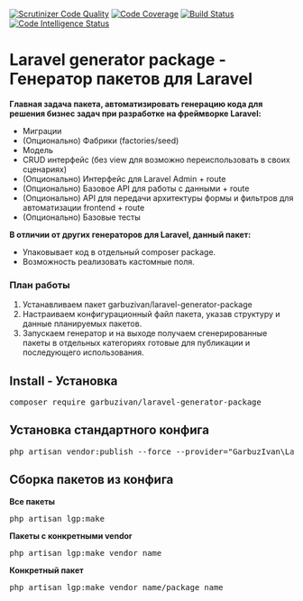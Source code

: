 [![Scrutinizer Code Quality](https://scrutinizer-ci.com/g/garbuzivan/laravel-generator-package/badges/quality-score.png?b=main)](https://scrutinizer-ci.com/g/garbuzivan/laravel-generator-package/?branch=main)
[![Code Coverage](https://scrutinizer-ci.com/g/garbuzivan/laravel-generator-package/badges/coverage.png?b=main)](https://scrutinizer-ci.com/g/garbuzivan/laravel-generator-package/?branch=main)
[![Build Status](https://scrutinizer-ci.com/g/garbuzivan/laravel-generator-package/badges/build.png?b=main)](https://scrutinizer-ci.com/g/garbuzivan/laravel-generator-package/build-status/main)
[![Code Intelligence Status](https://scrutinizer-ci.com/g/garbuzivan/laravel-generator-package/badges/code-intelligence.svg?b=main)](https://scrutinizer-ci.com/code-intelligence)

# Laravel generator package - Генератор пакетов для Laravel

<p><strong>Главная задача пакета, автоматизировать генерацию кода для решения бизнес задач при разработке на фреймворке Laravel:</strong></p>
<ul>
<li>Миграции</li>
<li>(Опционально) Фабрики (factories/seed)</li>
<li>Модель</li>
<li>CRUD интерфейс (без view для возможно переиспользовать в своих сценариях)</li>
<li>(Опционально) Интерфейс для Laravel Admin + route</li>
<li>(Опционально) Базовое API для работы с данными + route</li>
<li>(Опционально) API для передачи архитектуры формы и фильтров для автоматизации frontend + route</li>
<li>(Опционально) Базовые тесты</li>
</ul>

<p><strong>В отличии от других генераторов для Laravel, данный пакет:</strong></p> 
<ul>
<li>Упаковывает код в отдельный composer package.</li>
<li>Возможность реализовать кастомные поля.</li>
</ul>

### План работы
<ol>
<li>Устанавливаем пакет garbuzivan/laravel-generator-package</li>
<li>Настраиваем конфигурационный файл пакета, указав структуру и данные планируемых пакетов.</li>
<li>Запускаем генератор и на выходе получаем сгенерированные пакеты в отдельных категориях готовые для публикации и последующего использования.</li>
</ol>

## Install - Установка

<pre>composer require garbuzivan/laravel-generator-package</pre>

## Установка стандартного конфига

<pre>php artisan vendor:publish --force --provider="GarbuzIvan\LaravelGeneratorPackage\ServiceProvider" --tag="config"</pre>

## Сборка пакетов из конфига

<strong>Все пакеты</strong>
<pre>php artisan lgp:make</pre>

<strong>Пакеты с конкретными vendor</strong>
<pre>php artisan lgp:make vendor_name</pre>

<strong>Конкретный пакет</strong>
<pre>php artisan lgp:make vendor_name/package_name</pre>



